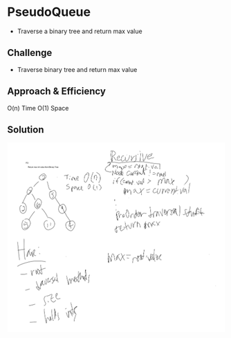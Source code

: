 # PseudoQueue
<!-- Short summary or background information -->
- Traverse a binary tree and return max value

## Challenge
<!-- Description of the challenge -->
- Traverse binary tree and return max value 

## Approach & Efficiency
<!-- What approach did you take? Why? What is the Big O space/time for this approach? -->

O(n) Time 
O(1) Space

## Solution
<!-- Embedded whiteboard image -->
![Max Value](assets/maxvalue.png)